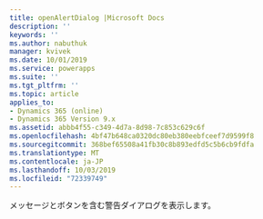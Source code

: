 ```yaml
---
title: openAlertDialog |Microsoft Docs
description: ''
keywords: ''
ms.author: nabuthuk
manager: kvivek
ms.date: 10/01/2019
ms.service: powerapps
ms.suite: ''
ms.tgt_pltfrm: ''
ms.topic: article
applies_to:
- Dynamics 365 (online)
- Dynamics 365 Version 9.x
ms.assetid: abbb4f55-c349-4d7a-8d98-7c853c629c6f
ms.openlocfilehash: 4bf47b648ca0320dc80eb380eebfceef7d9599f8
ms.sourcegitcommit: 368bef65508a41fb30c8b893edfd5c5b6cb9fdfa
ms.translationtype: MT
ms.contentlocale: ja-JP
ms.lasthandoff: 10/03/2019
ms.locfileid: "72339749"
---
```

メッセージとボタンを含む警告ダイアログを表示します。
 
